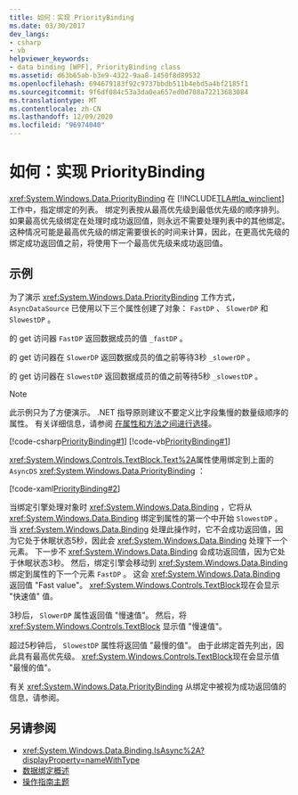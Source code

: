 ```yaml
---
title: 如何：实现 PriorityBinding
ms.date: 03/30/2017
dev_langs:
- csharp
- vb
helpviewer_keywords:
- data binding [WPF], PriorityBinding class
ms.assetid: d63b65ab-b3e9-4322-9aa8-1450f8d89532
ms.openlocfilehash: 694679183f92c9737bbdb511b4ebd5a4bf2185f1
ms.sourcegitcommit: 9f6df084c53a3da0ea657ed0d708a72213683084
ms.translationtype: MT
ms.contentlocale: zh-CN
ms.lasthandoff: 12/09/2020
ms.locfileid: "96974040"
---
```

# <a name="how-to-implement-prioritybinding"></a>如何：实现 PriorityBinding

<xref:System.Windows.Data.PriorityBinding> 在 [!INCLUDE[TLA#tla_winclient](../../../includes/tlasharptla-winclient-md.md)] 工作中，指定绑定的列表。 绑定列表按从最高优先级到最低优先级的顺序排列。 如果最高优先级绑定在处理时成功返回值，则永远不需要处理列表中的其他绑定。 这种情况可能是最高优先级的绑定需要很长的时间来计算，因此，在更高优先级的绑定成功返回值之前，将使用下一个最高优先级来成功返回值。  
  
## <a name="example"></a>示例  

 为了演示 <xref:System.Windows.Data.PriorityBinding> 工作方式， `AsyncDataSource` 已使用以下三个属性创建了对象： `FastDP` 、 `SlowerDP` 和 `SlowestDP` 。  
  
 的 get 访问器 `FastDP` 返回数据成员的值 `_fastDP` 。  
  
 的 get 访问器在 `SlowerDP` 返回数据成员的值之前等待3秒 `_slowerDP` 。  
  
 的 get 访问器在 `SlowestDP` 返回数据成员的值之前等待5秒 `_slowestDP` 。  
  
> [!NOTE]
> 此示例只为了方便演示。 .NET 指导原则建议不要定义比字段集慢的数量级顺序的属性。 有关详细信息，请参阅 [在属性和方法之间进行选择](/previous-versions/dotnet/netframework-4.0/ms229054(v=vs.100))。  
  
 [!code-csharp[PriorityBinding#1](~/samples/snippets/csharp/VS_Snippets_Wpf/PriorityBinding/CSharp/Window1.xaml.cs#1)]
 [!code-vb[PriorityBinding#1](~/samples/snippets/visualbasic/VS_Snippets_Wpf/PriorityBinding/VisualBasic/AsyncDataSource.vb#1)]  
  
 <xref:System.Windows.Controls.TextBlock.Text%2A>属性使用绑定到上面的 `AsyncDS` <xref:System.Windows.Data.PriorityBinding> ：  
  
 [!code-xaml[PriorityBinding#2](~/samples/snippets/csharp/VS_Snippets_Wpf/PriorityBinding/CSharp/Window1.xaml#2)]  
  
 当绑定引擎处理对象时 <xref:System.Windows.Data.Binding> ，它将从 <xref:System.Windows.Data.Binding> 绑定到属性的第一个中开始 `SlowestDP` 。 当 <xref:System.Windows.Data.Binding> 处理此操作时，它不会成功返回值，因为它处于休眠状态5秒，因此会 <xref:System.Windows.Data.Binding> 处理下一个元素。 下一步不 <xref:System.Windows.Data.Binding> 会成功返回值，因为它处于休眠状态3秒。 然后，绑定引擎会移动到 <xref:System.Windows.Data.Binding> 绑定到属性的下一个元素 `FastDP` 。 这会 <xref:System.Windows.Data.Binding> 返回值 "Fast value"。 <xref:System.Windows.Controls.TextBlock>现在会显示 "快速值" 值。  
  
 3秒后， `SlowerDP` 属性返回值 "慢速值"。 然后，将 <xref:System.Windows.Controls.TextBlock> 显示值 "慢速值"。  
  
 超过5秒钟后， `SlowestDP` 属性将返回值 "最慢的值"。 由于此绑定首先列出，因此具有最高优先级。 <xref:System.Windows.Controls.TextBlock>现在会显示值 "最慢的值"。  
  
 有关 <xref:System.Windows.Data.PriorityBinding> 从绑定中被视为成功返回值的信息，请参阅。  
  
## <a name="see-also"></a>另请参阅

- <xref:System.Windows.Data.Binding.IsAsync%2A?displayProperty=nameWithType>
- [数据绑定概述](/dotnet/desktop-wpf/data/data-binding-overview)
- [操作指南主题](data-binding-how-to-topics.md)
